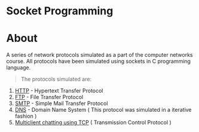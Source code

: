 # Socket Programming

# About 
A series of network protocols simulated as a part of the computer networks course. All protocols have been simulated using sockets in C programming language.

> The protocols simulated are:
1. [HTTP](https://github.com/DhanyaVenkateswaran/Socket_Programming/tree/main/HTTP_Simulation) - Hypertext Transfer Protocol
2. [FTP](https://github.com/DhanyaVenkateswaran/Socket_Programming/tree/main/FTP_Simulation ) - File Transfer Protocol
3. [SMTP](https://github.com/DhanyaVenkateswaran/Socket_Programming/tree/main/SMTP_Simulation ) - Simple Mail Transfer Protocol
4. [DNS]() - Domain Name System ( This protocol was simulated in a iterative fashion )
5. [Multiclient chatting using TCP](https://github.com/DhanyaVenkateswaran/Socket_Programming/tree/main/Multiclient_Chatting_Using_TCP ) ( Transmission Control Protocol )
